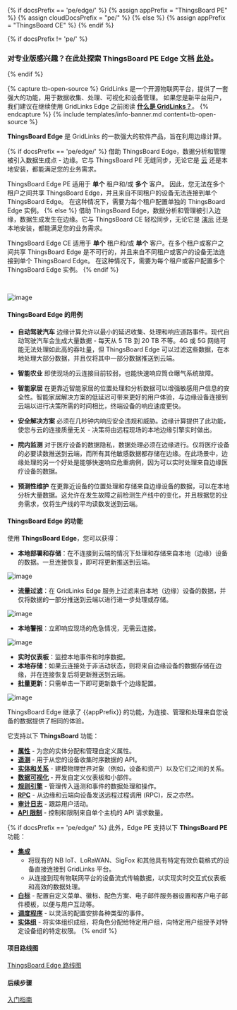 {% if docsPrefix == 'pe/edge/' %}
{% assign appPrefix = "ThingsBoard PE" %}
{% assign cloudDocsPrefix = "pe/" %}
{% else %}
{% assign appPrefix = "ThingsBoard CE" %}
{% endif %}

{% if docsPrefix != 'pe/' %}
<h3>对专业版感兴趣？在此处探索 ThingsBoard PE Edge 文档 <a style="pointer-events: all;" href="/docs/pe/edge/">此处</a>。</h3>
{% endif %}

{% capture tb-open-source %}
GridLinks 是一个开源物联网平台，提供了一套强大的功能，用于数据收集、处理、可视化和设备管理。
如果您是新平台用户，我们建议在继续使用 GridLinks Edge 之前阅读 [**什么是 GridLinks？**](/docs/getting-started-guides/what-is-thingsboard/)。
{% endcapture %}
{% include templates/info-banner.md content=tb-open-source %}

**ThingsBoard Edge** 是 GridLinks 的一款强大的软件产品，旨在利用边缘计算。

{% if docsPrefix == 'pe/edge/' %}
借助 ThingsBoard Edge，数据分析和管理被引入数据生成点 - 边缘。它与 ThingsBoard PE 无缝同步，无论它是 [云](https://thingsboard.cloud) 还是本地安装，都能满足您的业务需求。

ThingsBoard Edge PE 适用于 **单个** 租户和/或 **多个** 客户。
因此，您无法在多个租户之间共享 ThingsBoard Edge，并且来自不同租户的设备无法连接到单个 ThingsBoard Edge。
在这种情况下，需要为每个租户配置单独的 ThingsBoard Edge 实例。
{% else %}
借助 ThingsBoard Edge，数据分析和管理被引入边缘，数据生成发生在边缘。它与 ThingsBoard CE 轻松同步，无论它是 [演示](https://demo.thingsboard.io/) 还是本地安装，都能满足您的业务需求。

ThingsBoard Edge CE 适用于 **单个** 租户和/或 **单个** 客户。在多个租户或客户之间共享 ThingsBoard Edge 是不可行的，并且来自不同租户或客户的设备无法连接到单个 ThingsBoard Edge。
在这种情况下，需要为每个租户或客户配置多个 ThingsBoard Edge 实例。
{% endif %}

<br>

![image](/images/edge/overview/edge_overview.svg)

#### ThingsBoard Edge 的用例

- **自动驾驶汽车**
  边缘计算允许以最小的延迟收集、处理和响应道路事件。现代自动驾驶汽车会生成大量数据 - 每天从 5 TB 到 20 TB 不等。4G 或 5G 网络可能无法处理如此高的吞吐量，但 ThingsBoard Edge 可以过滤这些数据，在本地处理大部分数据，并且仅将其中一部分数据推送到云端。

- **智能农业**
  即使现场的云连接目前较弱，也能快速响应筒仓曝气系统故障。

- **智能家居**
  在更靠近智能家居的位置处理和分析数据可以增强敏感用户信息的安全性。智能家居解决方案的低延迟可带来更好的用户体验，与边缘设备连接到云端以进行决策所需的时间相比，终端设备的响应速度更快。

- **安全解决方案**
  必须在几秒钟内响应安全违规和威胁。边缘计算提供了此功能，使您与云的连接质量无关 - 决策将由远程现场的本地边缘引擎实时做出。

- **院内监测**
  对于医疗设备的数据隐私，数据处理必须在边缘进行。仅将医疗设备的必要读数推送到云端，而所有其他敏感数据都存储在边缘。在此场景中，边缘处理的另一个好处是能够快速响应危重病例，因为可以实时处理来自边缘医疗设备的数据。

- **预测性维护**
  在更靠近设备的位置处理和存储来自边缘设备的数据，可以在本地分析大量数据。这允许在发生故障之前检测生产线中的变化，并且根据您的业务需求，仅将生产线的平均读数发送到云端。

#### ThingsBoard Edge 的功能

使用 **ThingsBoard Edge**，您可以获得：

- **本地部署和存储**：在不连接到云端的情况下处理和存储来自本地（边缘）设备的数据。一旦连接恢复，即可将更新推送到云端。

![image](/images/edge/overview/offline_network_.svg)

- **流量过滤**：在 GridLinks Edge 服务上过滤来自本地（边缘）设备的数据，并仅将数据的一部分推送到云端以进行进一步处理或存储。

![image](/images/edge/overview/data_filtering.svg)

- **本地警报**：立即响应现场的危急情况，无需云连接。

![image](/images/edge/overview/alarm.svg)

- **实时仪表板**：监控本地事件和时序数据。
- **本地存储**：如果云连接处于非活动状态，则将来自边缘设备的数据存储在边缘，并在连接恢复后将更新推送到云端。
- **批量更新**：只需单击一下即可更新数千个边缘配置。

![image](/images/edge/overview/update_dashboard.svg)

ThingsBoard Edge 继承了 {{appPrefix}} 的功能，为连接、管理和处理来自您设备的数据提供了相同的体验。

它支持以下 **ThingsBoard** 功能：
* [**属性**](/docs/{{cloudDocsPrefix}}user-guide/attributes/) - 为您的实体分配和管理自定义属性。
* [**遥测**](/docs/{{cloudDocsPrefix}}user-guide/telemetry/) - 用于从您的设备收集时序数据的 API。
* [**实体和关系**](/docs/{{cloudDocsPrefix}}user-guide/entities-and-relations/) - 建模物理世界对象（例如，设备和资产）以及它们之间的关系。
* [**数据可视化**](/docs/{{cloudDocsPrefix}}guides/#AnchorIDDataVisualization) - 开发自定义仪表板和小部件。
* [**规则引擎**](/docs/{{cloudDocsPrefix}}user-guide/rule-engine-2-0/re-getting-started/) - 管理传入遥测和事件的数据处理和操作。
* [**RPC**](/docs/{{cloudDocsPrefix}}user-guide/rpc/) - 从边缘和云端向设备发送远程过程调用 (RPC)，反之亦然。
* [**审计日志**](/docs/{{cloudDocsPrefix}}user-guide/audit-log/) - 跟踪用户活动。
* [**API 限制**](/docs/{{cloudDocsPrefix}}user-guide/api-limits/) - 控制和限制来自单个主机的 API 请求数量。

{% if docsPrefix == 'pe/edge/' %}
此外，Edge PE 支持以下 **ThingsBoard PE** 功能：
* [**集成**](/docs/user-guide/integrations/)
    * 将现有的 NB IoT、LoRaWAN、SigFox 和其他具有特定有效负载格式的设备直接连接到 GridLinks 平台。
    * 从连接到现有物联网平台的设备流式传输数据，以实现实时交互式仪表板和高效的数据处理。
* [**白标**](/docs/pe/user-guide/white-labeling/) - 配置自定义菜单、徽标、配色方案、电子邮件服务器设置和客户电子邮件模板，以便与用户互动等。
* [**调度程序**](/docs/pe/user-guide/scheduler/) - 以灵活的配置安排各种类型的事件。
* [**实体组**](/docs/pe/user-guide/groups/) - 将实体组织成组，将角色分配给特定用户组，向特定用户组授予对特定设备组的特定权限。
{% endif %}

#### 项目路线图

<p><a href="/docs/{{docsPrefix}}roadmap" class="button">ThingsBoard Edge 路线图</a></p>

#### 后续步骤

<p><a href="/docs/{{docsPrefix}}getting-started" class="button">入门指南</a></p>